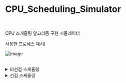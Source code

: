 # CPU_Scheduling_Simulator

<br>

CPU 스케쥴링 알고리즘 구현 시뮬레이터

사용한 프로세스 예시)

![image](https://github.com/user-attachments/assets/fb10158b-4b10-4b48-a9c0-df41a91ee083)



<br>



<details>

<summary> 비선점 스케쥴링 </summary>  

<br>
<br>

비선점 스케쥴링?

- 자원을 어떤 프로세스가 사용하고 있다면 다른 프로세스가 우선순위 여부와 상관없이 자원을 뺏을 수 없음
- 비효율 context switching 으로 인한 오버헤드가 적음
  




   <br>
  
 > FCFS (FIFO)


 
 ![image](https://github.com/user-attachments/assets/58a86866-c886-4f27-8e2f-311414f499af)



-  도착시간 순으로 프로세스 처리
-  앞선 프로세스 서비스가 길다면 뒤에 짧은 프로세스들이 길게 기다려야함 (호위효과)


 <br>
 
  > SJF


 
![image](https://github.com/user-attachments/assets/520d171a-8253-485b-8273-96860e556b17)


-  작업 소요시간이 적은순으로 프로세스 처리
-  짧은 프로세스가 계속 들어올경우 이론적으로 긴 프로세스는 무한대기할 가능성이 있음 (기아현상)
-  대기시간을 대비하여 우선순위를 적용한 HRN 알고리즘 혹은
-  일정주기로 오래된 프로세스에게 우선순위 스코어를 주는 Aging 을 통해 개선할수 있음

<br>
 
</details>


<details>

<summary> 선점 스케쥴링 </summary>  

<br>
<br>

선점 스케쥴링?

- 우선순위가 높은 프로세스가 현재 프로세스를 중지시키고 자신이 자원을 점유할수 있음
- 호율적이고 응답시간이 빠르지만 context switching 으로인한 오버헤드가 있음
- 전체적으로 얼만큼의 시간이 걸릴지 파악가능
  


  
    <br>
  
 > Round_Robin 


 
 ![image](https://github.com/user-attachments/assets/7ea12cd4-ecdf-478e-89ab-0c745b52e876)


-  일정 주기 (TQ) 씩 프로세스들을 context switching 하며 처리
-  TQ가 너무 길경우 FCFS와 다를바 없어짐
-  TQ가 너무 짧을경우 잦은 context switching 으로 인한 오버헤드 발생
-  모든 프로게스가 균등히 진행됨으로 기아현상 없음


 <br>
 
  > SRT


 
![image](https://github.com/user-attachments/assets/746800f4-6f69-47d6-9682-472ebdac5a02)


-  남은 소요시간을 우선순위 선점형으로 처리
-  SJF와 마찬가지로 짧은 프로세스가 계속 들어올경우 기아현상 발생함

<br>

  > MLFQ


 
![image](https://github.com/user-attachments/assets/5fb19595-a5dd-4563-8e48-723e43b31fb0)


-  우선순위를 구분한 큐를 여러개 두고 조건에 따라 프로세스가 큐사이를 이동
-  각 큐는 각각의 우선순위와 TQ를 가질수 있음
-  각 큐는 RoundRobin 알고리즘으로 큐를 프로세스 처리
-  상위 큐에 프로세스가 없을시 하위 큐를 처리

<br>
  

-  처음 삽입된 프로세스는 가장 최우선순위 큐에 삽입
-  TQ 시간 내에 CPU 자원을 반납할경우 현재 우선순위 큐에 다시 삽입
-  (예시에서는 위 조건대신 전체 큐에 프로세스가 1개만 존재할시 최우선큐로 삽입되는것으로 대체)
-  TQ 시간 내에 작업을 처리하지 못할경우 한단계 아래 우선순위 큐로 강등
-  강등으로 인한 기아현상을 방지하기위해 일정주기로(S) 부스팅
-  S주기 마다 오래 기다린순으로 프로세스들을 최우선 큐로 이동 (기아현상 방지)
-  (예시에서 S = -1 면, 부스팅 주기가 없는것으로 함) 

<br>
 
</details>

